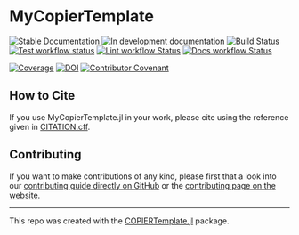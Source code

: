 # MyCopierTemplate

<!-- This check was disabled because these links don't exist until you push, create documentation, and create your first release -->
<!-- markdown-link-check-disable -->
[![Stable Documentation](https://img.shields.io/badge/docs-stable-blue.svg)](https://lyashevska.github.io/MyCopierTemplate.jl/stable)
[![In development documentation](https://img.shields.io/badge/docs-dev-blue.svg)](https://lyashevska.github.io/MyCopierTemplate.jl/dev)
[![Build Status](https://github.com/lyashevska/MyCopierTemplate.jl/workflows/Test/badge.svg)](https://github.com/lyashevska/MyCopierTemplate.jl/actions)
[![Test workflow status](https://github.com/lyashevska/MyCopierTemplate.jl/actions/workflows/Test.yml/badge.svg?branch=main)](https://github.com/lyashevska/MyCopierTemplate.jl/actions/workflows/Test.yml?query=branch%3Amain)
[![Lint workflow Status](https://github.com/lyashevska/MyCopierTemplate.jl/actions/workflows/Lint.yml/badge.svg?branch=main)](https://github.com/lyashevska/MyCopierTemplate.jl/actions/workflows/Lint.yml?query=branch%3Amain)
[![Docs workflow Status](https://github.com/lyashevska/MyCopierTemplate.jl/actions/workflows/Docs.yml/badge.svg?branch=main)](https://github.com/lyashevska/MyCopierTemplate.jl/actions/workflows/Docs.yml?query=branch%3Amain)

[![Coverage](https://codecov.io/gh/lyashevska/MyCopierTemplate.jl/branch/main/graph/badge.svg)](https://codecov.io/gh/lyashevska/MyCopierTemplate.jl)
[![DOI](https://zenodo.org/badge/DOI/FIXME)](https://doi.org/FIXME)
[![Contributor Covenant](https://img.shields.io/badge/Contributor%20Covenant-2.1-4baaaa.svg)](CODE_OF_CONDUCT.md)

## How to Cite

If you use MyCopierTemplate.jl in your work, please cite using the reference given in [CITATION.cff](https://github.com/lyashevska/MyCopierTemplate.jl/blob/main/CITATION.cff).

## Contributing

If you want to make contributions of any kind, please first that a look into our [contributing guide directly on GitHub](docs/src/90-contributing.md) or the [contributing page on the website](https://lyashevska.github.io/MyCopierTemplate.jl/dev/contributing/).

---

This repo was created with the [COPIERTemplate.jl](https://github.com/abelsiqueira/COPIERTemplate.jl) package.
